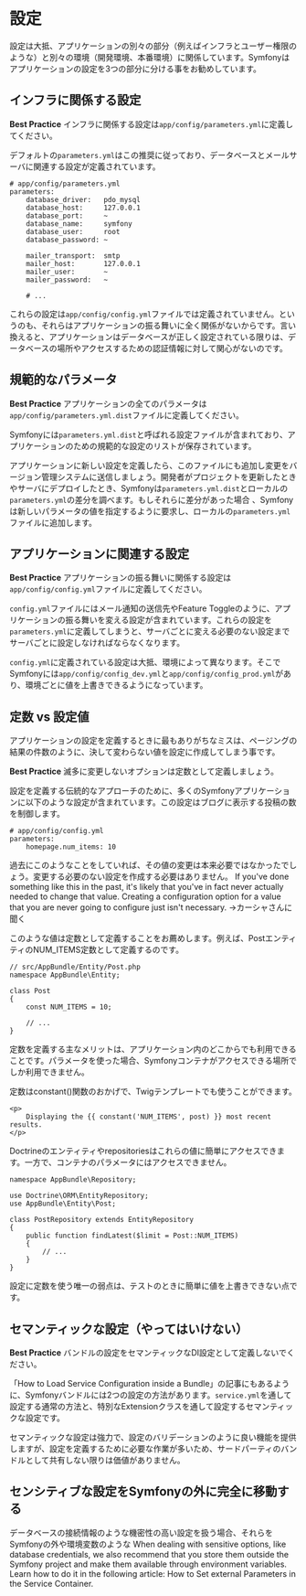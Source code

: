 # 設定
設定は大抵、アプリケーションの別々の部分（例えばインフラとユーザー権限のような）と別々の環境（開発環境、本番環境）に関係しています。Symfonyはアプリケーションの設定を3つの部分に分ける事をお勧めしています。

## インフラに関係する設定
**Best Practice**
インフラに関係する設定は`app/config/parameters.yml`に定義してください。

デフォルトの`parameters.yml`はこの推奨に従っており、データベースとメールサーバに関連する設定が定義されています。

```
# app/config/parameters.yml
parameters:
    database_driver:   pdo_mysql
    database_host:     127.0.0.1
    database_port:     ~
    database_name:     symfony
    database_user:     root
    database_password: ~

    mailer_transport:  smtp
    mailer_host:       127.0.0.1
    mailer_user:       ~
    mailer_password:   ~

    # ...
```

これらの設定は`app/config/config.yml`ファイルでは定義されていません。というのも、それらはアプリケーションの振る舞いに全く関係がないからです。言い換えると、アプリケーションはデータベースが正しく設定されている限りは、データベースの場所やアクセスするための認証情報に対して関心がないのです。

## 規範的なパラメータ
**Best Practice**
アプリケーションの全てのパラメータは`app/config/parameters.yml.dist`ファイルに定義してください。

Symfonyには`parameters.yml.dist`と呼ばれる設定ファイルが含まれており、アプリケーションのための規範的な設定のリストが保存されています。

アプリケーションに新しい設定を定義したら、このファイルにも追加し変更をバージョン管理システムに送信しましょう。開発者がプロジェクトを更新したときやサーバにデプロイしたとき、Symfonyは`parameters.yml.dist`とローカルの`parameters.yml`の差分を調べます。もしそれらに差分があった場合
、Symfonyは新しいパラメータの値を指定するように要求し、ローカルの`parameters.yml`ファイルに追加します。

## アプリケーションに関連する設定
**Best Practice**
アプリケーションの振る舞いに関係する設定は`app/config/config.yml`ファイルに定義してください。

`config.yml`ファイルにはメール通知の送信先やFeature Toggleのように、アプリケーションの振る舞いを変える設定が含まれています。これらの設定を`parameters.yml`に定義してしまうと、サーバごとに変える必要のない設定までサーバごとに設定しなければならなくなります。 

`config.yml`に定義されている設定は大抵、環境によって異なります。そこでSymfonyには`app/config/config_dev.yml`と`app/config/config_prod.yml`があり、環境ごとに値を上書きできるようになっています。

## 定数 vs 設定値
アプリケーションの設定を定義するときに最もありがちなミスは、ページングの結果の件数のように、決して変わらない値を設定に作成してしまう事です。

**Best Practice**
滅多に変更しないオプションは定数として定義しましょう。

設定を定義する伝統的なアプローチのために、多くのSymfonyアプリケーションに以下のような設定が含まれています。この設定はブログに表示する投稿の数を制御します。

```
# app/config/config.yml
parameters:
    homepage.num_items: 10
```

過去にこのようなことをしていれば、その値の変更は本来必要ではなかったでしょう。変更する必要のない設定を作成する必要はありません。
If you've done something like this in the past, it's likely that you've in fact never actually needed to change that value. Creating a configuration option for a value that you are never going to configure just isn't necessary. 
→カーシャさんに聞く

このような値は定数として定義することをお薦めします。例えば、PostエンティティのNUM_ITEMS定数として定義するのです。

```
// src/AppBundle/Entity/Post.php
namespace AppBundle\Entity;

class Post
{
    const NUM_ITEMS = 10;

    // ...
}
```

定数を定義する主なメリットは、アプリケーション内のどこからでも利用できることです。パラメータを使った場合、Symfonyコンテナがアクセスできる場所でしか利用できません。

定数はconstant()関数のおかげで、Twigテンプレートでも使うことができます。

```
<p>
    Displaying the {{ constant('NUM_ITEMS', post) }} most recent results.
</p>
```

Doctrineのエンティティやrepositoriesはこれらの値に簡単にアクセスできます。一方で、コンテナのパラメータにはアクセスできません。

```
namespace AppBundle\Repository;

use Doctrine\ORM\EntityRepository;
use AppBundle\Entity\Post;

class PostRepository extends EntityRepository
{
    public function findLatest($limit = Post::NUM_ITEMS)
    {
        // ...
    }
}
```

設定に定数を使う唯一の弱点は、テストのときに簡単に値を上書きできない点です。

## セマンティックな設定（やってはいけない）
**Best Practice**
バンドルの設定をセマンティックなDI設定として定義しないでください。

「How to Load Service Configuration inside a Bundle」の記事にもあるように、Symfonyバンドルには2つの設定の方法があります。`service.yml`を通して設定する通常の方法と、特別なExtensionクラスを通して設定するセマンティックな設定です。

セマンティックな設定は強力で、設定のバリデーションのように良い機能を提供しますが、設定を定義するために必要な作業が多いため、サードパーティのバンドルとして共有しない限りは価値がありません。

## センシティブな設定をSymfonyの外に完全に移動する
データベースの接続情報のような機密性の高い設定を扱う場合、それらをSymfonyの外や環境変数のような
When dealing with sensitive options, like database credentials, we also recommend that you store them outside the Symfony project and make them available through environment variables. Learn how to do it in the following article: How to Set external Parameters in the Service Container.
